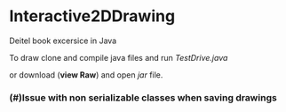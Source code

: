 # Interactive2DDrawing

Deitel book excersice in Java

To draw clone and compile java files and run *TestDrive.java*

or download (__view Raw__) and open *jar* file.

### (#)Issue with non serializable classes when saving drawings
